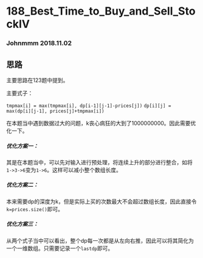 # 188_Best_Time_to_Buy_and_Sell_StockIV

### Johnmmm 2018.11.02

## 思路

主要思路在123题中提到。

主要式子：

`tmpmax[i] = max(tmpmax[i], dp[i-1][j-1]-prices[j])`
`dp[i][j] = max(dp[i][j-1], prices[j]+tmpmax[i])`

在本题当中遇到数据过大的问题，k丧心病狂的大到了1000000000。因此需要优化一下。

##### 优化方案一：

其是在本题当中，可以先对输入进行预处理，将连续上升的部分进行整合，如将`1->3->6`变为`1->6`。这样可以减小整个数组长度。

##### 优化方案二：

本来需要dp的深度为k，但是实际上买的次数最大不会超过数组长度，因此直接令`k=prices.size()`即可。

##### 优化方案三：

从两个式子当中可以看出，整个dp每一次都是从左向右推，因此可以将其简化为一个一维数组。只需要记录一个`lastdp`即可。
